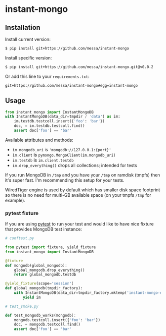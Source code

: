
instant-mongo
=============


Installation
------------

Install current version:

```sh
$ pip install git+https://github.com/messa/instant-mongo
```

Install specific version:

```sh
$ pip install git+https://github.com/messa/instant-mongo.git@v0.0.2
```

Or add this line to your `requirements.txt`:

```
git+https://github.com/messa/instant-mongo#egg=instant-mongo
```


Usage
-----

```python
from instant_mongo import InstantMongoDB
with InstantMongoDB(data_dir=tmpdir / 'data') as im:
    im.testdb.testcoll.insert({'foo': 'bar'})
    doc, = im.testdb.testcoll.find()
    assert doc['foo'] == 'bar'
```

Available attributes and methods:

- `im.mongodb_uri` is `'mongodb://127.0.0.1:{port}'`
- `im.client` is `pymongo.MongoClient(im.mongodb_uri)`
- `im.testdb` is `im.client.testdb`
- `im.drop_everything()` drops all collections; intended for tests

If you run MongoDB in `/tmp` and you have your `/tmp` on ramdisk (tmpfs) then it's super fast. I'm recommending this setup for your tests.

WiredTiger engine is used by default which has smaller disk space footprint so there is no need for multi-GB available space (on your tmpfs `/tmp` for example).


### pytest fixture

If you are using [pytest](http://pytest.org/) to run your test and would like to have nice fixture that provides MongoDB test instance:

```python
# conftest.py

from pytest import fixture, yield_fixture
from instant_mongo import InstantMongoDB

@fixture
def mongodb(global_mongodb):
    global_mongodb.drop_everything()
    return global_mongodb.testdb

@yield_fixture(scope='session')
def global_mongodb(tmpdir_factory):
    with InstantMongoDB(data_dir=tmpdir_factory.mktemp('instant-mongo-data')) as im:
        yield im

# test_smoke.py

def test_mongodb_works(mongodb):
    mongodb.testcoll.insert({'foo': 'bar'})
    doc, = mongodb.testcoll.find()
    assert doc['foo'] == 'bar'
```
